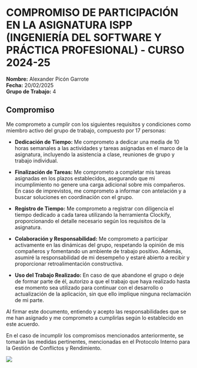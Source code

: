 # COMPROMISO DE PARTICIPACIÓN EN LA ASIGNATURA ISPP (INGENIERÍA DEL SOFTWARE Y PRÁCTICA PROFESIONAL) - CURSO 2024-25

**Nombre:** Alexander Picón Garrote  
**Fecha:** 20/02/2025  
**Grupo de Trabajo:** 4  

## Compromiso

Me comprometo a cumplir con los siguientes requisitos y condiciones como miembro activo del grupo de trabajo, compuesto por 17 personas:

- **Dedicación de Tiempo:** Me comprometo a dedicar una media de 10 horas semanales a las actividades y tareas asignadas en el marco de la asignatura, incluyendo la asistencia a clase, reuniones de grupo y trabajo individual.

- **Finalización de Tareas:** Me comprometo a completar mis tareas asignadas en los plazos establecidos, asegurando que mi incumplimiento no genere una carga adicional sobre mis compañeros. En caso de imprevistos, me comprometo a informar con antelación y a buscar soluciones en coordinación con el grupo.

- **Registro de Tiempo:** Me comprometo a registrar con diligencia el tiempo dedicado a cada tarea utilizando la herramienta Clockify, proporcionando el detalle necesario según los requisitos de la asignatura.

- **Colaboración y Responsabilidad:** Me comprometo a participar activamente en las dinámicas del grupo, respetando la opinión de mis compañeros y fomentando un ambiente de trabajo positivo. Además, asumiré la responsabilidad de mi desempeño y estaré abierto a recibir y proporcionar retroalimentación constructiva.

- **Uso del Trabajo Realizado:** En caso de que abandone el grupo o deje de formar parte de él, autorizo a que el trabajo que haya realizado hasta ese momento sea utilizado para continuar con el desarrollo o actualización de la aplicación, sin que ello implique ninguna reclamación de mi parte.

Al firmar este documento, entiendo y acepto las responsabilidades que se me han asignado y me comprometo a cumplirlas según lo establecido en este acuerdo.

En el caso de incumplir los compromisos mencionados anteriormente, se tomarán las medidas pertinentes, mencionadas en el Protocolo Interno para la Gestión de Conflictos y Rendimiento.


![](../firmas/AlexanderPicón.png)